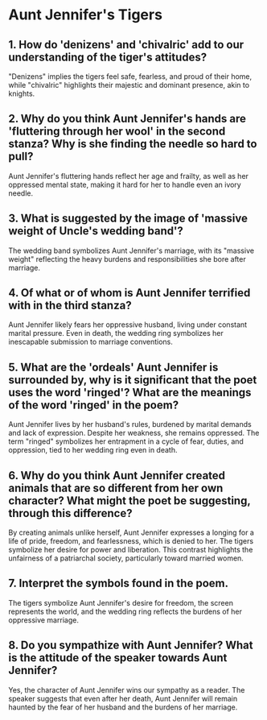 # Aunt Jennifer's Tigers 

## 1. How do 'denizens' and 'chivalric' add to our understanding of the tiger's attitudes? 
"Denizens" implies the tigers feel safe, fearless, and proud of their home, while "chivalric" highlights their majestic and dominant presence, akin to knights.

## 2. Why do you think Aunt Jennifer's hands are 'fluttering through her wool' in the second stanza? Why is she finding the needle so hard to pull? 
Aunt Jennifer's fluttering hands reflect her age and frailty, as well as her oppressed mental state, making it hard for her to handle even an ivory needle.

## 3. What is suggested by the image of 'massive weight of Uncle's wedding band'?
The wedding band symbolizes Aunt Jennifer's marriage, with its "massive weight" reflecting the heavy burdens and responsibilities she bore after marriage.

## 4. Of what or of whom is Aunt Jennifer terrified with in the third stanza? 
Aunt Jennifer likely fears her oppressive husband, living under constant marital pressure. Even in death, the wedding ring symbolizes her inescapable submission to marriage conventions.

## 5. What are the 'ordeals' Aunt Jennifer is surrounded by, why is it significant that the poet uses the word 'ringed'? What are the meanings of the word 'ringed' in the poem?  
Aunt Jennifer lives by her husband's rules, burdened by marital demands and lack of expression. Despite her weakness, she remains oppressed. The term "ringed" symbolizes her entrapment in a cycle of fear, duties, and oppression, tied to her wedding ring even in death.

## 6. Why do you think Aunt Jennifer created animals that are so different from her own character? What might the poet be suggesting, through this difference? 
By creating animals unlike herself, Aunt Jennifer expresses a longing for a life of pride, freedom, and fearlessness, which is denied to her. The tigers symbolize her desire for power and liberation. This contrast highlights the unfairness of a patriarchal society, particularly toward married women.

## 7. Interpret the symbols found in the poem. 
The tigers symbolize Aunt Jennifer's desire for freedom, the screen represents the world, and the wedding ring reflects the burdens of her oppressive marriage.

## 8. Do you sympathize with Aunt Jennifer? What is the attitude of the speaker towards Aunt Jennifer?
Yes, the character of Aunt Jennifer wins our sympathy as a reader. The speaker suggests that even after her death, Aunt Jennifer will remain haunted by the fear of her husband and the burdens of her marriage.
